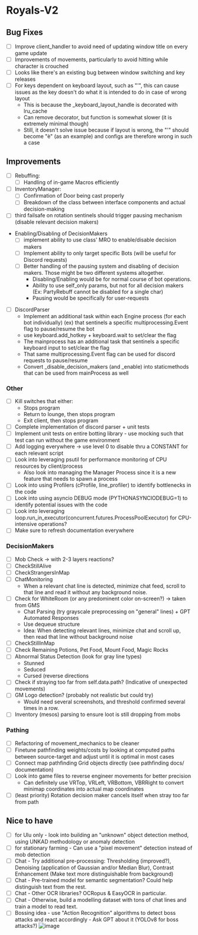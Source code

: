 # Royals-V2

## Bug Fixes
- [ ] Improve client_handler to avoid need of updating window title on every game update
- [ ] Improvements of movements, particularly to avoid hitting while character is crouched
- [ ] Looks like there's an existing bug between window switching and key releases
- [ ] For keys dependent on keyboard layout, such as "'", this can cause issues as the key doesn't do what it is intended to do in case of wrong layout
  - This is because the _keyboard_layout_handle is decorated with lru_cache
  - Can remove decorator, but function is somewhat slower (it is extremely minimal though)
  - Still, it doesn't solve issue because if layout is wrong, the "'" should become "è" (as an example) and configs are therefore wrong in such  a case

## Improvements
- [ ] Rebuffing:
  - [ ] Handling of in-game Macros efficiently
   
- [ ] InventoryManager:
  - [ ] Confirmation of Door being cast properly
  - [ ] Breakdown of the class between interface components and actual decision-making

- [ ] third failsafe on rotation sentinels should trigger pausing mechanism (disable relevant decision makers)
- Enabling/Disabling of DecisionMakers 
  - [ ] implement ability to use class' MRO to enable/disable decision makers
  - [ ] Implement ability to only target specific Bots (will be useful for Discord requests)
  - [ ] Better handling of the pausing system and disabling of decision makers. Those might be two different systems altogether.
    - Disabling/Enabling would be for normal course of bot operations.
    - Ability to use self_only params, but not for all decision makers (Ex: PartyRebuff cannot be disabled for a single char)
    - Pausing would be specifically for user-requests

- [ ] DiscordParser
  - Implement an additional task within each Engine process (for each bot individually) (ex) that sentinels a specific multiprocessing.Event flag to pause/resume the bot
  - use keyboard.add_hotkey + keyboard.wait to set/clear the flag
  - The mainprocess has an additional task that sentinels a specific keyboard input to set/clear the flag
  - That same multiprocessing.Event flag can be used for discord requests to pause/resume
  - Convert _disable_decision_makers (and _enable) into staticmethods that can be used from mainProcess as well

### Other
- [ ] Kill switches that either:
    - Stops program
    - Return to lounge, then stops program
    - Exit client, then stops program
- [ ] Complete implementation of discord parser + unit tests
- [ ] Implement unit tests on entire botting library - use mocking such that test can run without the game environment
- [ ] Add logging everywhere -> use level 0 to disable thru a CONSTANT for each relevant script
- [ ] Look into leveraging psutil for performance monitoring of CPU resources by client/process
  - Also look into managing the Manager Process since it is a new feature that needs to spawn a process
- [ ] Look into using Profilers (cProfile, line_profiler) to identify bottlenecks in the code
- [ ] Look into using asyncio DEBUG mode (PYTHONASYNCIODEBUG=1) to identify potential issues with the code
- [ ] Look into leveraging loop.run_in_executor(concurrent.futures.ProcessPoolExecutor) for CPU-intensive operations?
- [ ] Make sure to refresh documentation everywhere

### DecisionMakers
- [ ] Mob Check -> with 2-3 layers reactions?
- [ ] CheckStillAlive
- [ ] CheckStrangersInMap
- [ ] ChatMonitoring
  - When a relevant chat line is detected, minimize chat feed, scroll to that line and read it without any background noise.
- [ ] Check for WhiteRoom (or any predominent color on-screen?) -> taken from GMS
  - Chat Parsing (try grayscale preprocessing on "general" lines) + GPT Automated Responses
  - Use dequeue structure
  - Idea: When detecting relevant lines, minimize chat and scroll up, then read that line without background noise
- [ ] CheckStillInMap
- [ ] Check Remaining Potions, Pet Food, Mount Food, Magic Rocks
- [ ] Abnormal Status Detection (look for gray line types)
  - Stunned
  - Seduced
  - Cursed (reverse directions
- [ ] Check if straying too far from self.data.path? (Indicative of unexpected movements)
- [ ] GM Logo detection? (probably not realistic but could try)
    - Would need several screenshots, and threshold confirmed several times in a row.
- [ ] Inventory (mesos) parsing to ensure loot is still dropping from mobs

### Pathing
- [ ] Refactoring of movement_mechanics to be cleaner
- [ ] Finetune pathfinding weights/costs by looking at computed paths between source-target and adjust until it is optimal in most cases
- [ ] Connect map pathfinding Grid objects directly (see pathfinding docs/ documentation)
- [ ] Look into game files to reverse engineer movements for better precision
  - Can definitely use VRTop, VRLeft, VRBottom, VBRRight to convert minimap coordinates into actual map coordinates
- [ ] (least priority) Rotation decision maker cancels itself when stray too far from path

## Nice to have
  - [ ] for Ulu only - look into building an "unknown" object detection method, using UNKAD methodology or anomaly detection
  - [ ] for stationary farming - Can use a "pixel movement" detection instead of mob detection
  - [ ] Chat - Try additional pre-processing: Thresholding (improved?), Denoising (application of Gaussian and/or Median Blur), Contrast Enhancement (Make text more distinguishable from background)
  - [ ] Chat - Pre-trained model for semantic segmentation? Could help distinguish text from the rest.
  - [ ] Chat - Other OCR libraries? OCRopus & EasyOCR in particular.
  - [ ] Chat - Otherwise, build a modelling dataset with tons of chat lines and train a model to read text.
  - [ ] Bossing idea - use "Action Recognition" algorithms to detect boss attacks and react accordingly - Ask GPT about it (YOLOv8 for boss attacks?)
![image](https://github.com/FlawlessNa/Royals-V2/assets/106719178/c2620077-d36e-4a8d-b39b-f200a196cd2e)

